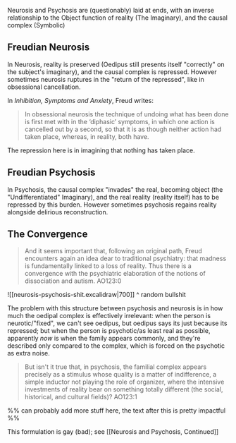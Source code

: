 Neurosis and Psychosis are (questionably) laid at ends, with an inverse relationship to the Object function of reality (The Imaginary), and the causal complex (Symbolic)
## Freudian Neurosis
In Neurosis, reality is preserved (Oedipus still presents itself "correctly" on the subject's imaginary), and the causal complex is repressed. However sometimes neurosis ruptures in the "return of the repressed", like in obsessional cancellation.

In _Inhibition, Symptoms and Anxiety_, Freud writes:
>In obsessional neurosis the technique of undoing what has been done is first met with in the ‘diphasic’ symptoms, in which one action is cancelled out by a second, so that it is as though neither action had taken place, whereas, in reality, both have.

The repression here is in imagining that nothing has taken place.
## Freudian Psychosis
In Psychosis, the causal complex "invades" the real, becoming object (the "Undifferentiated" Imaginary), and the real reality (reality itself) has to be repressed by this burden. However sometimes psychosis regains reality alongside delirious reconstruction.
## The Convergence
>And it seems important that, following an original path, Freud encounters again an idea dear to traditional psychiatry: that madness is fundamentally linked to a loss of reality. Thus there is a convergence with the psychiatric elaboration of the notions of dissociation and autism.
>AO123:0

![[neurosis-psychosis-shit.excalidraw|700]]
^ random bullshit

The problem with this structure between psychosis and neurosis is in how much the oedipal complex is effectively irrelevant: when the person is neurotic/"fixed", we can't see oedipus, but oedipus says its just because its repressed; but when the person is psychotic/as least real as possible, apparently _now_ is when the family appears commonly, and they're described only compared to the complex, which is forced on the psychotic as extra noise.

>But isn't it true that, in psychosis, the familial complex appears precisely as a stimulus whose quality is a matter of indifference, a simple inductor not playing the role of organizer, where the intensive investments of reality bear on something totally different (the social, historical, and cultural fields)? 
>AO123:1

%% can probably add more stuff here, the text after this is pretty impactful %%

This formulation is gay (bad); see [[Neurosis and Psychosis, Continued]]